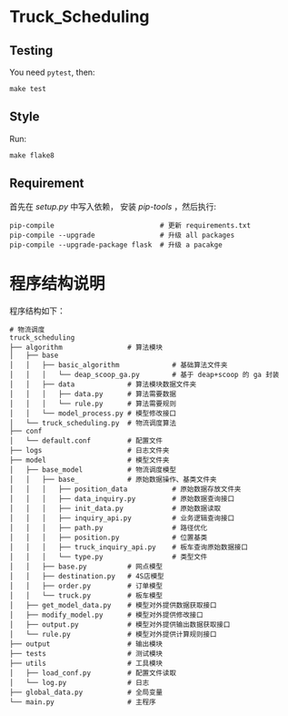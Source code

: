 Truck_Scheduling
====


Testing
-------

You need `pytest`, then:

    make test

Style
-----

Run:

    make flake8


Requirement
-----------

首先在 *setup.py* 中写入依赖， 安装 *pip-tools* ，然后执行:

    pip-compile                          # 更新 requirements.txt
    pip-compile --upgrade                # 升级 all packages
    pip-compile --upgrade-package flask  # 升级 a pacakge



程序结构说明
==========

程序结构如下：
	
	# 物流调度
	truck_scheduling
	├── algorithm                # 算法模块
	│   ├── base 
	│   │   ├── basic_algorithm             # 基础算法文件夹
	│   │   │   └── deap_scoop_ga.py        # 基于 deap+scoop 的 ga 封装
	│   │   ├── data             # 算法模块数据文件夹
	│   │   │   ├── data.py      # 算法需要数据
	│   │   │   └── rule.py      # 算法需要规则
	│   │   └── model_process.py # 模型修改接口
	│   └── truck_scheduling.py  # 物流调度算法
	├── conf
	│   └── default.conf         # 配置文件 
	├── logs                     # 日志文件夹
	├── model                    # 模型文件夹
	│   ├── base_model           # 物流调度模型
	│   │   ├── base_            # 原始数据操作、基类文件夹
	│   │   │   ├── position_data           # 原始数据存放文件夹
	│   │   │   ├── data_inquiry.py         # 原始数据查询接口
	│   │   │   ├── init_data.py            # 原始数据读取
	│   │   │   ├── inquiry_api.py          # 业务逻辑查询接口
	│   │   │   ├── path.py                 # 路径优化
	│   │   │   ├── position.py             # 位置基类
	│   │   │   ├── truck_inquiry_api.py    # 板车查询原始数据接口
	│   │   │   └── type.py                 # 类型文件
	│   │   ├── base.py          # 网点模型
	│   │   ├── destination.py   # 4S店模型
	│   │   ├── order.py         # 订单模型
	│   │   └── truck.py         # 板车模型
	│   ├── get_model_data.py    # 模型对外提供数据获取接口
	│   ├── modify_model.py      # 模型对外提供修改接口
	│   ├── output.py  	         # 模型对外提供输出数据获取接口
	│   └── rule.py              # 模型对外提供计算规则接口
	├── output                   # 输出模块
	├── tests                    # 测试模块
	├── utils                    # 工具模块
	│   ├── load_conf.py         # 配置文件读取
	│   └── log.py               # 日志
	├── global_data.py           # 全局变量
	└── main.py                  # 主程序
	
